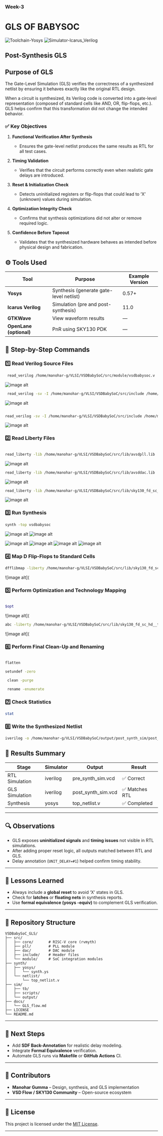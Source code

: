 ### Week-3


# GLS OF BABYSOC

![Toolchain-Yosys](https://img.shields.io/badge/Tool-Yosys-blue)
![Simulator-Icarus\_Verilog](https://img.shields.io/badge/Simulator-Icarus_Verilog-orange)



## Post-Synthesis GLS  
## Purpose of GLS

The Gate-Level Simulation (GLS) verifies the correctness of a synthesized netlist by ensuring it behaves exactly like the original RTL design.

When a circuit is synthesized, its Verilog code is converted into a gate-level representation (composed of standard cells like AND, OR, flip-flops, etc.).
GLS helps confirm that this transformation did not change the intended behavior.


### ✅ Key Objectives

1. **Functional Verification After Synthesis**

   * Ensures the gate-level netlist produces the same results as RTL for all test cases.
2. **Timing Validation**

   * Verifies that the circuit performs correctly even when realistic gate delays are introduced.
3. **Reset & Initialization Check**

   * Detects uninitialized registers or flip-flops that could lead to ‘X’ (unknown) values during simulation.
4. **Optimization Integrity Check**

   * Confirms that synthesis optimizations did not alter or remove required logic.
5. **Confidence Before Tapeout**

   * Validates that the synthesized hardware behaves as intended before physical design and fabrication.

## ⚙️ Tools Used

| Tool                    | Purpose                                 | Example Version |
| ----------------------- | --------------------------------------- | --------------- |
| **Yosys**               | Synthesis (generate gate-level netlist) | 0.57+           |
| **Icarus Verilog**      | Simulation (pre and post-synthesis)     | 11.0            |
| **GTKWave**             | View waveform results                   | —               |
| **OpenLane (optional)** | PnR using SKY130 PDK                    | —               |


## 🧠 Step-by-Step Commands 

### 1️⃣ Read Verilog Source Files

```bash
 read_verilog /home/manohar-g/VLSI/VSDBabySoC/src/module/vsdbabysoc.v

```
![image alt](https://github.com/manohargumma/Post-Synthesis-GLS-STA-Fundamentals/blob/main/Screenshot%20from%202025-10-07%2023-10-14.png)
```bash
 read_verilog -sv -I /home/manohar-g/VLSI/VSDBabySoC/src/include /home/manohar-g/VLSI/VSDBabySoC/src/module/rvmyth.v
```
![image alt](https://github.com/manohargumma/Post-Synthesis-GLS-STA-Fundamentals/blob/main/Screenshot%20from%202025-10-07%2023-16-17.png)
 ```bash

 read_verilog -sv -I /home/manohar-g/VLSI/VSDBabySoC/src/include /home/manohar-g/VLSI/VSDBabySoC/src/module/clk_gate.v

```
![image alt](https://github.com/manohargumma/Post-Synthesis-GLS-STA-Fundamentals/blob/main/Screenshot%20from%202025-10-07%2023-17-10.png)



### 2️⃣ Read Liberty Files
```bash

read_liberty -lib /home/manohar-g/VLSI/VSDBabySoC/src/lib/avsdpll.lib

```
![image alt](https://github.com/manohargumma/Post-Synthesis-GLS-STA-Fundamentals/blob/main/Screenshot%20from%202025-10-07%2023-21-27.png)

```bash
read_liberty -lib /home/manohar-g/VLSI/VSDBabySoC/src/lib/avsddac.lib
```
![image alt](https://github.com/manohargumma/Post-Synthesis-GLS-STA-Fundamentals/blob/main/Screenshot%20from%202025-10-07%2023-22-17.png)
```bash
read_liberty -lib /home/manohar-g/VLSI/VSDBabySoC/src/lib/sky130_fd_sc_hd__tt_025C_1v80.lib

```
![image alt](https://github.com/manohargumma/Post-Synthesis-GLS-STA-Fundamentals/blob/main/Screenshot%20from%202025-10-07%2023-24-39.png)
### 3️⃣ Run Synthesis
```bash
synth -top vsdbabysoc

```

![image alt](https://github.com/manohargumma/Post-Synthesis-GLS-STA-Fundamentals/blob/2308bbea4a3d7b51fa37e70d7267ba2fbf03e443/Screenshot%20from%202025-10-07%2023-27-16.png)
![image alt](https://github.com/manohargumma/Post-Synthesis-GLS-STA-Fundamentals/blob/main/Screenshot%20from%202025-10-07%2023-28-04.png)

![image alt](https://github.com/manohargumma/Post-Synthesis-GLS-STA-Fundamentals/blob/2308bbea4a3d7b51fa37e70d7267ba2fbf03e443/Screenshot%20from%202025-10-07%2023-28-31.png)
![image alt](https://github.com/manohargumma/Post-Synthesis-GLS-STA-Fundamentals/blob/2308bbea4a3d7b51fa37e70d7267ba2fbf03e443/Screenshot%20from%202025-10-07%2023-28-48.png)
![image alt](https://github.com/manohargumma/Post-Synthesis-GLS-STA-Fundamentals/blob/2308bbea4a3d7b51fa37e70d7267ba2fbf03e443/Screenshot%20from%202025-10-07%2023-29-26.png)
![image alt](https://github.com/manohargumma/Post-Synthesis-GLS-STA-Fundamentals/blob/2308bbea4a3d7b51fa37e70d7267ba2fbf03e443/Screenshot%20from%202025-10-07%2023-29-37.png)



### 4️⃣ Map D Flip-Flops to Standard Cells

```bash
dfflibmap -liberty /home/manohar-g/VLSI/VSDBabySoC/src/lib/sky130_fd_sc_hd__tt_025C_1v80.lib

```
![image alt](
### 5️⃣ Perform Optimization and Technology Mapping
```bash

$opt
```
![image alt](
```bash
abc -liberty /home/manohar-g/VLSI/VSDBabySoC/src/lib/sky130_fd_sc_hd__tt_025C_1v80.lib -script +strash;scorr;ifraig;retime;{D};strash;dch,-f;map,-M,1,{D}

```
![image alt](
### 6️⃣ Perform Final Clean-Up and Renaming

```bash

flatten
```

```bash
setundef -zero
```
```bash
 clean -purge
```
```bash
 rename -enumerate

```
### 7️⃣ Check Statistics

```bash
stat


```
### 8️⃣ Write the Synthesized Netlist
```bash
iverilog -o /home/manohar-g/VLSI/VSDBabySoC/output/post_synth_sim/post_synth_sim.out \ -DPOST_SYNTH_SIM -DFUNCTIONAL -DUNIT_DELAY=#1 \ -I /home/manohar-g/VLSI/VSDBabySoC/src/include \ -I /home/manohar-g/VLSI/VSDBabySoC/src/module \ /home/manohar-g/VLSI/VSDBabySoC/src/module/testbench.v
```
## 🧾 Results Summary

| Stage          | Simulator | Output             | Result        |
| -------------- | --------- | ------------------ | ------------- |
| RTL Simulation | iverilog  | pre_synth_sim.vcd  | ✅ Correct     |
| GLS Simulation | iverilog  | post_synth_sim.vcd | ✅ Matches RTL |
| Synthesis      | yosys     | top_netlist.v      | ✅ Completed   |

---

## 🔍 Observations

* GLS exposes **uninitialized signals** and **timing issues** not visible in RTL simulations.
* After adding proper reset logic, all outputs matched between RTL and GLS.
* Delay annotation (`UNIT_DELAY=#1`) helped confirm timing stability.

---

## 🧠 Lessons Learned

* Always include a **global reset** to avoid ‘X’ states in GLS.
* Check for **latches** or **floating nets** in synthesis reports.
* Use **formal equivalence (yosys -equiv)** to complement GLS verification.

---

## 📁 Repository Structure

```
VSDBabySoC_GLS/
├── src/
│   ├── core/       # RISC-V core (rvmyth)
│   ├── pll/        # PLL module
│   ├── dac/        # DAC module
│   ├── include/    # Header files
│   └── module/     # SoC integration modules 
├── synth/
│   ├── yosys/
│   │   └── synth.ys
│   └── netlist/
│       └── top_netlist.v
├── sim/
│   ├── tb/
│   ├── scripts/
│   └── output/
├── docs/
│   └── GLS_flow.md
├── LICENSE
└── README.md
```

---

## 🧩 Next Steps

* Add **SDF Back-Annotation** for realistic delay modeling.
* Integrate **Formal Equivalence** verification.
* Automate GLS runs via **Makefile** or **GitHub Actions** CI.

---

## 🙌 Contributors

* **Manohar Gumma** – Design, synthesis, and GLS implementation
* **VSD Flow / SKY130 Community** – Open-source ecosystem

---

## 🪪 License

This project is licensed under the [MIT License](LICENSE).

---
